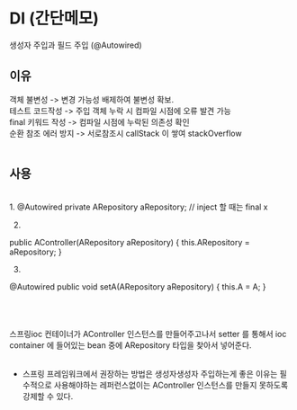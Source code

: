 # DI (간단메모)

생성자 주입과 필드 주입 (@Autowired) 

## 이유
객체 불변성 -> 변경 가능성 배제하여 불변성 확보. <br>
테스트 코드작성 -> 주입 객체 누락 시 컴파일 시점에 오류 발견 가능<br>
final 키워드 작성 -> 컴파일 시점에 누락된 의존성 확인<br>
순환 참조 에러 방지 -> 서로참조시 callStack 이 쌓여 stackOverflow<br>
<br>

## 사용
<br>
1. 
@Autowired
private ARepository aRepository;  // inject 할 때는 final x

2. 
public AController(ARepository aRepository) {
	this.ARepository = aRepository;
}

3.
@Autowired
public void setA(ARepository aRepository) {
	this.A = A;
}

<br><br><br>
스프링ioc 컨테이너가 AController 인스턴스를 만들어주고나서 setter 를 통해서 ioc container 에 들어있는 bean 중에 ARepository 타입을 찾아서 넣어준다.<br>
<br>
* 스프링 프레임워크에서 권장하는 방법은 생성자생성자 주입하는게 좋은 이유는 필수적으로 사용해야하는 레퍼런스없이는 AController 인스턴스를 만들지 못하도록 강제할 수 있다.<br>
<br>
